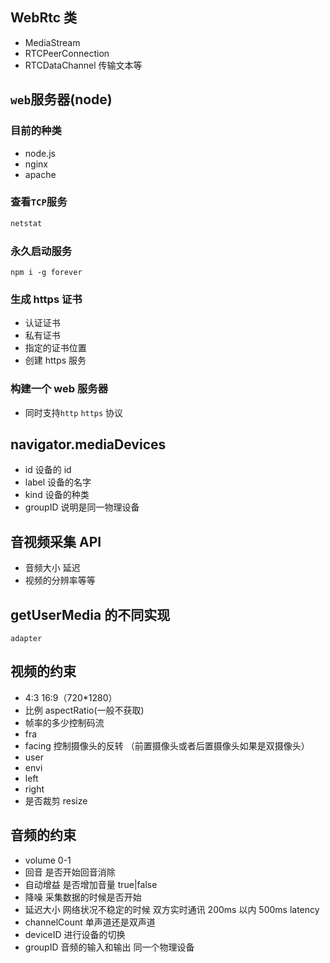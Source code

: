 ## WebRtc 类

- MediaStream
- RTCPeerConnection
- RTCDataChannel 传输文本等

## `web`服务器(node)

### 目前的种类

- node.js
- nginx
- apache

### 查看`TCP`服务

```js
netstat
```

### 永久启动服务

```shell
npm i -g forever
```

### 生成 https 证书

- 认证证书
- 私有证书
- 指定的证书位置
- 创建 https 服务

### 构建一个 web 服务器

- 同时支持`http` `https` 协议

## navigator.mediaDevices

- id 设备的 id
- label 设备的名字
- kind 设备的种类
- groupID 说明是同一物理设备

## 音视频采集 API

- 音频大小 延迟
- 视频的分辨率等等

## getUserMedia 的不同实现

`adapter`

## 视频的约束

- 4:3 16:9（720\*1280）
- 比例 aspectRatio(一般不获取)
- 帧率的多少控制码流
- fra
- facing 控制摄像头的反转 （前置摄像头或者后置摄像头如果是双摄像头）
- user
- envi
- left
- right
- 是否裁剪 resize

## 音频的约束

- volume 0-1
- 回音 是否开始回音消除
- 自动增益 是否增加音量 true|false
- 降噪 采集数据的时候是否开始
- 延迟大小 网络状况不稳定的时候 双方实时通讯 200ms 以内 500ms latency
- channelCount 单声道还是双声道
- deviceID 进行设备的切换
- groupID 音频的输入和输出 同一个物理设备

